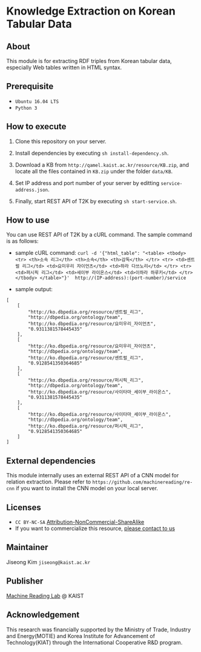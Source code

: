 # Knowledge Extraction on Korean Tabular Data

## About

This module is for extracting RDF triples from Korean tabular data, especially Web tables written in HTML syntax.

## Prerequisite

* `Ubuntu 16.04 LTS`
* `Python 3`

## How to execute

1. Clone this repository on your server.

2. Install dependencies by executing `sh install-dependency.sh`.

3. Download a KB from `http://qamel.kaist.ac.kr/resource/KB.zip`, and locate all the files contained in `KB.zip` under the folder `data/KB`.

4. Set IP address and port number of your server by editting `service-address.json`.

5. Finally, start REST API of T2K by executing `sh start-service.sh`.

## How to use

You can use REST API of T2K by a cURL command. The sample command is as follows:

- sample cURL command: `curl -d '{"html_table": "<table> <tbody> <tr> <th>소속 리그</th> <th>소속</th> <th>감독</th> </tr> <tr> <td>센트럴 리그</td> <td>요미우리 자이언츠</td> <td>하라 다쓰노리</td> </tr> <tr> <td>퍼시픽 리그</td> <td>세이부 라이온스</td> <td>이하라 하루키</td> </tr> </tbody> </table>"}'  http://(IP-address):(port-number)/service`

- sample output: 
```
[
    [
        "http://ko.dbpedia.org/resource/센트럴_리그",
        "http://dbpedia.org/ontology/team",
        "http://ko.dbpedia.org/resource/요미우리_자이언츠",
        "0.9311381578445435"
    ],
    [
        "http://ko.dbpedia.org/resource/요미우리_자이언츠",
        "http://dbpedia.org/ontology/team",
        "http://ko.dbpedia.org/resource/센트럴_리그",
        "0.9128541350364685"
    ],
    [
        "http://ko.dbpedia.org/resource/퍼시픽_리그",
        "http://dbpedia.org/ontology/team",
        "http://ko.dbpedia.org/resource/사이타마_세이부_라이온스",
        "0.9311381578445435"
    ],
    [
        "http://ko.dbpedia.org/resource/사이타마_세이부_라이온스",
        "http://dbpedia.org/ontology/team",
        "http://ko.dbpedia.org/resource/퍼시픽_리그",
        "0.9128541350364685"
    ]
]
```

## External dependencies
This module internally uses an external REST API of a CNN model for relation extraction. Please refer to `https://github.com/machinereading/re-cnn` if you want to install the CNN model on your local server.

## Licenses
* `CC BY-NC-SA` [Attribution-NonCommercial-ShareAlike](https://creativecommons.org/licenses/by-nc-sa/2.0/)
* If you want to commercialize this resource, [please contact to us](http://mrlab.kaist.ac.kr/contact)

## Maintainer
Jiseong Kim `jiseong@kaist.ac.kr`

## Publisher
[Machine Reading Lab](http://mrlab.kaist.ac.kr/) @ KAIST

## Acknowledgement
This research was financially supported by the Ministry of Trade, Industry and Energy(MOTIE) and Korea Institute for Advancement of Technology(KIAT) through the International Cooperative R&D program.